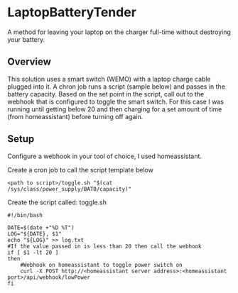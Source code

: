 # LaptopBatteryTender
A method for leaving your laptop on the charger full-time without destroying your battery. 

## Overview
This solution uses a smart switch (WEMO) with a laptop charge cable plugged into it. A chron job runs a script (sample below) and passes in the battery capacity. Based on the set point in the script, call out to the webhook that is configured to toggle the smart switch. For this case I was running until getting below 20 and then charging for a set amount of time (from homeassistant) before turning off again. 

## Setup
Configure a webhook in your tool of choice, I used homeassistant.

Create a cron job to call the script template below

`<path to script>/toggle.sh "$(cat /sys/class/power_supply/BAT0/capacity)"`

Create the script called: toggle.sh

```
#!/bin/bash

DATE=$(date +"%D %T")
LOG="${DATE}, $1"
echo "${LOG}" >> log.txt
#If the value passed in is less than 20 then call the webhook
if [ $1 -lt 20 ]
then
	#Webhook on homeassistant to toggle power switch on
	curl -X POST http://<homeassistant server address>:<homeassistant port>/api/webhook/lowPower
fi
```
